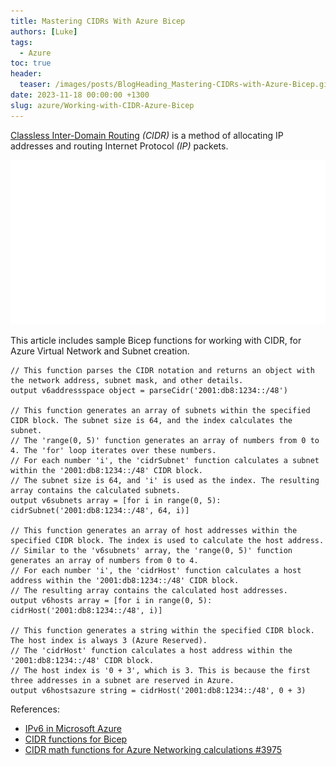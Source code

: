 ```yaml
---
title: Mastering CIDRs With Azure Bicep
authors: [Luke]
tags:
  - Azure
toc: true
header:
  teaser: /images/posts/BlogHeading_Mastering-CIDRs-with-Azure-Bicep.gif
date: 2023-11-18 00:00:00 +1300
slug: azure/Working-with-CIDR-Azure-Bicep
---
```


[Classless Inter-Domain Routing](https://en.wikipedia.org/wiki/Classless_Inter-Domain_Routing) *(CIDR)* is a method of allocating IP addresses and routing Internet Protocol *(IP)* packets.

![Mastering CIDRs With Azure Bicep](/images/posts/BlogHeading_Mastering-CIDRs-with-Azure-Bicep.gif)

This article includes sample Bicep functions for working with CIDR, for Azure Virtual Network and Subnet creation.

<!-- truncate -->


    // This function parses the CIDR notation and returns an object with the network address, subnet mask, and other details.
    output v6addressspace object = parseCidr('2001:db8:1234::/48')

    // This function generates an array of subnets within the specified CIDR block. The subnet size is 64, and the index calculates the subnet.
    // The 'range(0, 5)' function generates an array of numbers from 0 to 4. The 'for' loop iterates over these numbers.
    // For each number 'i', the 'cidrSubnet' function calculates a subnet within the '2001:db8:1234::/48' CIDR block.
    // The subnet size is 64, and 'i' is used as the index. The resulting array contains the calculated subnets.
    output v6subnets array = [for i in range(0, 5): cidrSubnet('2001:db8:1234::/48', 64, i)]

    // This function generates an array of host addresses within the specified CIDR block. The index is used to calculate the host address.
    // Similar to the 'v6subnets' array, the 'range(0, 5)' function generates an array of numbers from 0 to 4.
    // For each number 'i', the 'cidrHost' function calculates a host address within the '2001:db8:1234::/48' CIDR block.
    // The resulting array contains the calculated host addresses.
    output v6hosts array = [for i in range(0, 5): cidrHost('2001:db8:1234::/48', i)]

    // This function generates a string within the specified CIDR block. The host index is always 3 (Azure Reserved).
    // The 'cidrHost' function calculates a host address within the '2001:db8:1234::/48' CIDR block.
    // The host index is '0 + 3', which is 3. This is because the first three addresses in a subnet are reserved in Azure.
    output v6hostsazure string = cidrHost('2001:db8:1234::/48', 0 + 3)

References:

* [IPv6 in Microsoft Azure](https://luke.geek.nz/azure/IPv6-on-Azure/)
* [CIDR functions for Bicep](https://learn.microsoft.com/en-us/azure/azure-resource-manager/bicep/bicep-functions-cidr?WT.mc_id=AZ-MVP-5004796)
* [CIDR math functions for Azure Networking calculations #3975](https://github.com/Azure/bicep/issues/3975)
